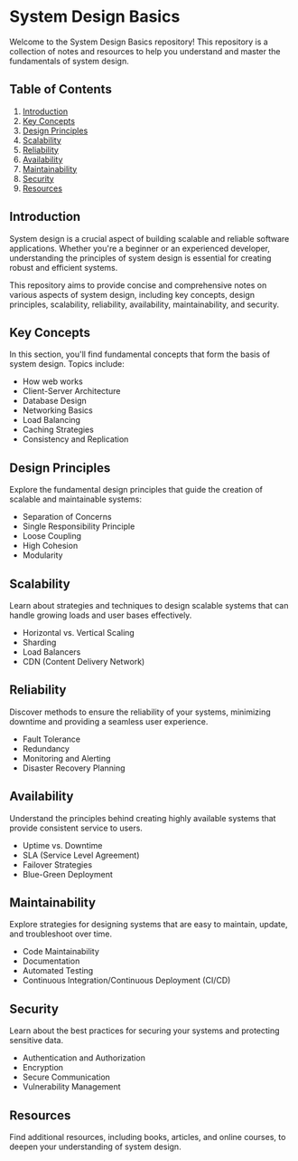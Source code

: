 # System Design Basics

Welcome to the System Design Basics repository! This repository is a collection of notes and resources to help you understand and master the fundamentals of system design.

## Table of Contents

1. [Introduction](#introduction)
2. [Key Concepts](#key-concepts)
3. [Design Principles](#design-principles)
4. [Scalability](#scalability)
5. [Reliability](#reliability)
6. [Availability](#availability)
7. [Maintainability](#maintainability)
8. [Security](#security)
9. [Resources](#resources)

## Introduction

System design is a crucial aspect of building scalable and reliable software applications. Whether you're a beginner or an experienced developer, understanding the principles of system design is essential for creating robust and efficient systems.

This repository aims to provide concise and comprehensive notes on various aspects of system design, including key concepts, design principles, scalability, reliability, availability, maintainability, and security.

## Key Concepts

In this section, you'll find fundamental concepts that form the basis of system design. Topics include:

- How web works
- Client-Server Architecture
- Database Design
- Networking Basics
- Load Balancing
- Caching Strategies
- Consistency and Replication

## Design Principles

Explore the fundamental design principles that guide the creation of scalable and maintainable systems:

- Separation of Concerns
- Single Responsibility Principle
- Loose Coupling
- High Cohesion
- Modularity

## Scalability

Learn about strategies and techniques to design scalable systems that can handle growing loads and user bases effectively.

- Horizontal vs. Vertical Scaling
- Sharding
- Load Balancers
- CDN (Content Delivery Network)

## Reliability

Discover methods to ensure the reliability of your systems, minimizing downtime and providing a seamless user experience.

- Fault Tolerance
- Redundancy
- Monitoring and Alerting
- Disaster Recovery Planning

## Availability

Understand the principles behind creating highly available systems that provide consistent service to users.

- Uptime vs. Downtime
- SLA (Service Level Agreement)
- Failover Strategies
- Blue-Green Deployment

## Maintainability

Explore strategies for designing systems that are easy to maintain, update, and troubleshoot over time.

- Code Maintainability
- Documentation
- Automated Testing
- Continuous Integration/Continuous Deployment (CI/CD)

## Security

Learn about the best practices for securing your systems and protecting sensitive data.

- Authentication and Authorization
- Encryption
- Secure Communication
- Vulnerability Management

## Resources

Find additional resources, including books, articles, and online courses, to deepen your understanding of system design.
